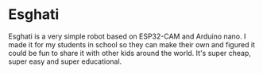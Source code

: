 # Esghati
Esghati is a very simple robot based on ESP32-CAM and Arduino nano. I made it for my students in school so they can make their own and figured it could be fun to share it with other kids around the world. It's super cheap, super easy and super educational.
